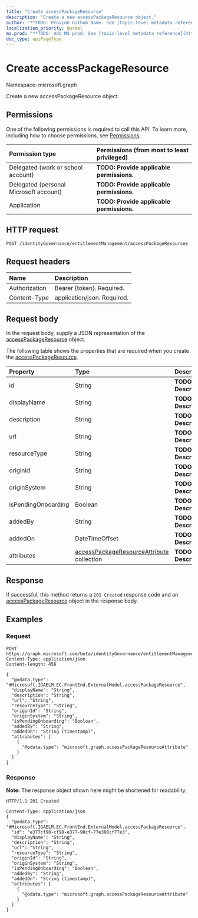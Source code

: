 ```yaml
---
title: "Create accessPackageResource"
description: "Create a new accessPackageResource object."
author: "**TODO: Provide Github Name. See [topic-level metadata reference](https://msgo.azurewebsites.net/add/document/guidelines/metadata.html#topic-level-metadata)**"
localization_priority: Normal
ms.prod: "**TODO: Add MS prod. See [topic-level metadata reference](https://msgo.azurewebsites.net/add/document/guidelines/metadata.html#topic-level-metadata)**"
doc_type: apiPageType
---
```


# Create accessPackageResource
Namespace: microsoft.graph

Create a new accessPackageResource object.

## Permissions
One of the following permissions is required to call this API. To learn more, including how to choose permissions, see [Permissions](/graph/permissions-reference).

|Permission type|Permissions (from most to least privileged)|
|:---|:---|
|Delegated (work or school account)|**TODO: Provide applicable permissions.**|
|Delegated (personal Microsoft account)|**TODO: Provide applicable permissions.**|
|Application|**TODO: Provide applicable permissions.**|

## HTTP request

<!-- {
  "blockType": "ignored"
}
-->
``` http
POST /identityGovernance/entitlementManagement/accessPackageResources
```

## Request headers
|Name|Description|
|:---|:---|
|Authorization|Bearer {token}. Required.|
|Content-Type|application/json. Required.|

## Request body
In the request body, supply a JSON representation of the [accessPackageResource](../resources/accesspackageresource.md) object.

The following table shows the properties that are required when you create the [accessPackageResource](../resources/accesspackageresource.md).

|Property|Type|Description|
|:---|:---|:---|
|id|String|**TODO: Add Description**|
|displayName|String|**TODO: Add Description**|
|description|String|**TODO: Add Description**|
|url|String|**TODO: Add Description**|
|resourceType|String|**TODO: Add Description**|
|originId|String|**TODO: Add Description**|
|originSystem|String|**TODO: Add Description**|
|isPendingOnboarding|Boolean|**TODO: Add Description**|
|addedBy|String|**TODO: Add Description**|
|addedOn|DateTimeOffset|**TODO: Add Description**|
|attributes|[accessPackageResourceAttribute](../resources/accesspackageresourceattribute.md) collection|**TODO: Add Description**|



## Response

If successful, this method returns a `201 Created` response code and an [accessPackageResource](../resources/accesspackageresource.md) object in the response body.

## Examples

### Request
<!-- {
  "blockType": "request",
  "name": "create_accesspackageresource_from_"
}
-->
``` http
POST https://graph.microsoft.com/beta/identityGovernance/entitlementManagement/accessPackageResources
Content-Type: application/json
Content-length: 456

{
  "@odata.type": "#Microsoft.IGAELM.EC.FrontEnd.ExternalModel.accessPackageResource",
  "displayName": "String",
  "description": "String",
  "url": "String",
  "resourceType": "String",
  "originId": "String",
  "originSystem": "String",
  "isPendingOnboarding": "Boolean",
  "addedBy": "String",
  "addedOn": "String (timestamp)",
  "attributes": [
    {
      "@odata.type": "microsoft.graph.accessPackageResourceAttribute"
    }
  ]
}
```


### Response
**Note:** The response object shown here might be shortened for readability.
<!-- {
  "blockType": "response",
  "truncated": true,
  "@odata.type": "Microsoft.IGAELM.EC.FrontEnd.ExternalModel.accessPackageResource"
}
-->
``` http
HTTP/1.1 201 Created

Content-Type: application/json
{
  "@odata.type": "#Microsoft.IGAELM.EC.FrontEnd.ExternalModel.accessPackageResource",
  "id": "e377cf98-cf98-e377-98cf-77e398cf77e3",
  "displayName": "String",
  "description": "String",
  "url": "String",
  "resourceType": "String",
  "originId": "String",
  "originSystem": "String",
  "isPendingOnboarding": "Boolean",
  "addedBy": "String",
  "addedOn": "String (timestamp)",
  "attributes": [
    {
      "@odata.type": "microsoft.graph.accessPackageResourceAttribute"
    }
  ]
}
```

